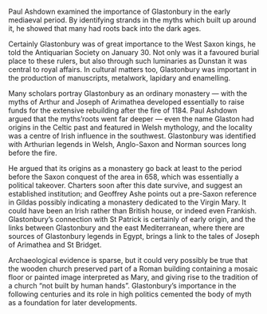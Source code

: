 Paul Ashdown examined the importance of Glastonbury in the early
mediaeval period. By identifying strands in the myths which built up
around it, he showed that many had roots back into the dark ages.

Certainly Glastonbury was of great importance to the West Saxon kings,
he told the Antiquarian Society on January 30. Not only was it a
favoured burial place to these rulers, but also through such luminaries
as Dunstan it was central to royal affairs. In cultural matters too,
Glastonbury was important in the production of manuscripts, metalwork,
lapidary and enamelling.

Many scholars portray Glastonbury as an ordinary monastery — with the
myths of Arthur and Joseph of Arimathea developed essentially to raise
funds for the extensive rebuilding after the fire of 1184. Paul Ashdown
argued that the myths’roots went far deeper — even the name Glaston had
origins in the Celtic past and featured in Welsh mythology, and the
locality was a centre of Irish influence in the southwest. Glastonbury
was identified with Arthurian legends in Welsh, Anglo-Saxon and Norman
sources long before the fire.

He argued that its origins as a monastery go back at least to the period
before the Saxon conquest of the area in 658, which was essentially a
political takeover. Charters soon after this date survive, and suggest
an established institution; and Geoffrey Ashe points out a pre-Saxon
reference in Gildas possibly indicating a monastery dedicated to the
Virgin Mary. It could have been an Irish rather than British house, or
indeed even Frankish. Glastonbury’s connection with St Patrick is
certainly of early origin, and the links between Glastonbury and the
east Mediterranean, where there are sources of Glastonbury legends in
Egypt, brings a link to the tales of Joseph of Arimathea and St Bridget.

Archaeological evidence is sparse, but it could very possibly be true
that the wooden church preserved part of a Roman building containing a
mosaic floor or painted image interpreted as Mary, and giving rise to
the tradition of a church “not built by human hands”. Glastonbury’s
importance in the following centuries and its role in high politics
cemented the body of myth as a foundation for later developments.
